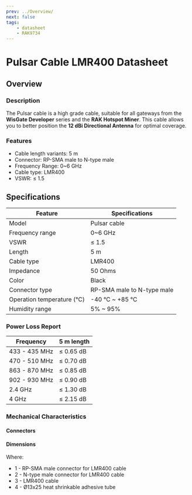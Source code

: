```yaml
---
prev: ../Overview/
next: false
tags:
    - datasheet
    - RAK9734
---
```


# Pulsar Cable LMR400 Datasheet

## Overview

### Description

The Pulsar cable is a high grade cable, suitable for all gateways from the **WisGate Developer** series and the **RAK Hotspot Miner**. This cable allows you to better position the **12 dBi Directional Antenna** for optimal coverage.

### Features

-   Cable length variants: 5&nbsp;m
-   Connector: RP-SMA male to N-type male
-   Frequency Range: 0~6&nbsp;GHz
-   Cable type: LMR400
-   VSWR: ≤ 1.5

## Specifications

| Feature                    | Specifications             |
| -------------------------- | -------------------------- |
| Model                      | Pulsar cable               |
| Frequency range            | 0~6&nbsp;GHz               |
| VSWR                       | ≤ 1.5                      |
| Length                     | 5&nbsp;m                   |
| Cable type                 | LMR400                     |
| Impedance                  | 50&nbsp;Ohms               |
| Color                      | Black                      |
| Connector type             | RP-SMA male to N-type male |
| Operation temperature (°C) | -40 °C ~ +85 °C            |
| Humidity range             | 5% ~ 95%                   |

### Power Loss Report

| Frequency     | 5 m length     |
| ------------- | -------------- |
| 433 - 435 MHz | ≤ 0.65&nbsp;dB |
| 470 - 510 MHz | ≤ 0.70&nbsp;dB |
| 863 - 870 MHz | ≤ 0.85&nbsp;dB |
| 902 - 930 MHz | ≤ 0.90&nbsp;dB |
| 2.4 GHz       | ≤ 1.30&nbsp;dB |
| 4 GHz         | ≤ 2.15&nbsp;dB |

### Mechanical Characteristics

#### Connectors

<rk-img
  src="/assets/images/accessories/rak9734/2.png"
  width="45%"
  caption="Connector Types"
/>

#### Dimensions

<rk-img
  src="/assets/images/accessories/rak9734/3.png"
  width="80%"
  caption="Pulsar Cable Dimensions"
/>

Where:

- 1 - RP-SMA male connector for LMR400 cable
- 2 - N-type male connector for LMR400 cable
- 3 - LMR400 cable
- 4 - Ø13x25 heat shrinkable adhesive tube